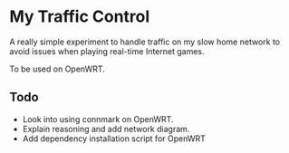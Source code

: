 My Traffic Control
==================

A really simple experiment to handle traffic on my slow home network to avoid issues when playing real-time Internet games.

To be used on OpenWRT.

Todo
----

- Look into using connmark on OpenWRT.
- Explain reasoning and add network diagram.
- Add dependency installation script for OpenWRT
